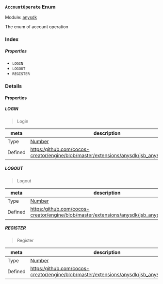 ### `AccountOperate` Enum



Module: [anysdk](../modules/anysdk.md)




The enum of account operation

### Index

##### Properties

  - `LOGIN`
  - `LOGOUT`
  - `REGISTER`

### Details

#### Properties


##### LOGIN

> Login

| meta | description |
|------|-------------|
| Type | <a href="https://developer.mozilla.org/en/JavaScript/Reference/Global_Objects/Number" class="crosslink external" target="_blank">Number</a> |
| Defined | [https:/github.com/cocos-creator/engine/blob/master/extensions/anysdk/jsb_anysdk.js:2214](https:/github.com/cocos-creator/engine/blob/master/extensions/anysdk/jsb_anysdk.js#L2214) |



##### LOGOUT

> Logout

| meta | description |
|------|-------------|
| Type | <a href="https://developer.mozilla.org/en/JavaScript/Reference/Global_Objects/Number" class="crosslink external" target="_blank">Number</a> |
| Defined | [https:/github.com/cocos-creator/engine/blob/master/extensions/anysdk/jsb_anysdk.js:2221](https:/github.com/cocos-creator/engine/blob/master/extensions/anysdk/jsb_anysdk.js#L2221) |



##### REGISTER

> Register

| meta | description |
|------|-------------|
| Type | <a href="https://developer.mozilla.org/en/JavaScript/Reference/Global_Objects/Number" class="crosslink external" target="_blank">Number</a> |
| Defined | [https:/github.com/cocos-creator/engine/blob/master/extensions/anysdk/jsb_anysdk.js:2228](https:/github.com/cocos-creator/engine/blob/master/extensions/anysdk/jsb_anysdk.js#L2228) |


